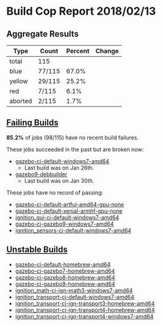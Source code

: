 # Build Cop Report 2018/02/13 #

## Aggregate Results

| Type | Count | Percent | Change |
|--|--|--|--|
| total | 115 | |  |
| blue | 77/115 | 67.0% |  |
| yellow | 29/115 | 25.2% |  |
| red | 7/115 | 6.1% |  |
| aborted | 2/115 | 1.7% |  |

## [Failing Builds](https://build.osrfoundation.org/view/main/view/BuildCopFail/) ##

**85.2%** of jobs (98/115) have no recent build failures.


These jobs succeeded in the past but are broken now:

* [gazebo-ci-default-windows7-amd64](https://build.osrfoundation.org/view/main/view/BuildCopFail/job/gazebo-ci-default-windows7-amd64/)
    * Last build was on Jan 26th.
* [gazebo9-debbuilder](https://build.osrfoundation.org/view/main/view/BuildCopFail/job/gazebo9-debbuilder/)
    * Last build was on Jan 30th.

These jobs have no record of passing:

* [gazebo-ci-default-artful-amd64-gpu-none](https://build.osrfoundation.org/view/main/view/BuildCopFail/job/gazebo-ci-default-artful-amd64-gpu-none/)
* [gazebo-ci-default-xenial-armhf-gpu-none](https://build.osrfoundation.org/view/main/view/BuildCopFail/job/gazebo-ci-default-xenial-armhf-gpu-none/)
* [ignition_gui-ci-default-windows7-amd64](https://build.osrfoundation.org/view/main/view/BuildCopFail/job/ignition_gui-ci-default-windows7-amd64/)
* [gazebo-ci-gazebo9-windows7-amd64](https://build.osrfoundation.org/view/main/view/BuildCopFail/job/gazebo-ci-gazebo9-windows7-amd64/)
* [ignition_sensors-ci-default-windows7-amd64](https://build.osrfoundation.org/view/main/view/BuildCopFail/job/ignition_sensors-ci-default-windows7-amd64/)

## [Unstable Builds](https://build.osrfoundation.org/view/main/view/BuildCopFail/) ##

* [gazebo-ci-default-homebrew-amd64](https://build.osrfoundation.org/view/main/view/BuildCopTests/job/gazebo-ci-default-homebrew-amd64/)
* [gazebo-ci-gazebo7-homebrew-amd64](https://build.osrfoundation.org/view/main/view/BuildCopTests/job/gazebo-ci-gazebo7-homebrew-amd64/)
* [gazebo-ci-gazebo8-homebrew-amd64](https://build.osrfoundation.org/view/main/view/BuildCopTests/job/gazebo-ci-gazebo8-homebrew-amd64/)
* [gazebo-ci-gazebo9-homebrew-amd64](https://build.osrfoundation.org/view/main/view/BuildCopTests/job/gazebo-ci-gazebo9-homebrew-amd64/)
* [ignition_math-ci-ign-math3-windows7-amd64](https://build.osrfoundation.org/view/main/view/BuildCopTests/job/ignition_math-ci-ign-math3-windows7-amd64/)
* [ignition_transport-ci-default-windows7-amd64](https://build.osrfoundation.org/view/main/view/BuildCopTests/job/ignition_transport-ci-default-windows7-amd64/)
* [ignition_transport-ci-ign-transport3-homebrew-amd64](https://build.osrfoundation.org/view/main/view/BuildCopTests/job/ignition_transport-ci-ign-transport3-homebrew-amd64/)
* [ignition_transport-ci-ign-transport4-homebrew-amd64](https://build.osrfoundation.org/view/main/view/BuildCopTests/job/ignition_transport-ci-ign-transport4-homebrew-amd64/)
* [ignition_transport-ci-ign-transport4-windows7-amd64](https://build.osrfoundation.org/view/main/view/BuildCopTests/job/ignition_transport-ci-ign-transport4-windows7-amd64/)